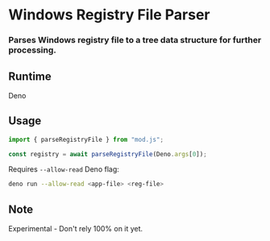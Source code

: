 # Windows Registry File Parser

### Parses Windows registry file to a tree data structure for further processing.

## Runtime

Deno

## Usage

```js
import { parseRegistryFile } from "mod.js";

const registry = await parseRegistryFile(Deno.args[0]);
```

Requires `--allow-read` Deno flag:

```sh
deno run --allow-read <app-file> <reg-file>
```

## Note

Experimental - Don't rely 100% on it yet.
